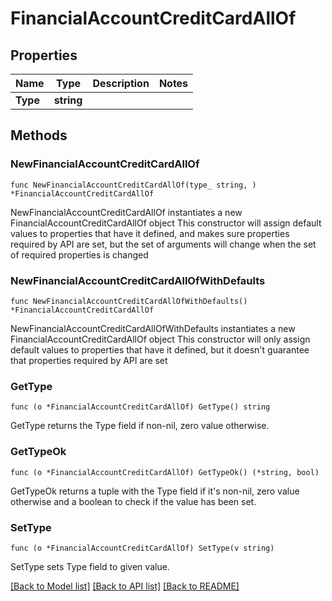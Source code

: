 # FinancialAccountCreditCardAllOf

## Properties

Name | Type | Description | Notes
------------ | ------------- | ------------- | -------------
**Type** | **string** |  | 

## Methods

### NewFinancialAccountCreditCardAllOf

`func NewFinancialAccountCreditCardAllOf(type_ string, ) *FinancialAccountCreditCardAllOf`

NewFinancialAccountCreditCardAllOf instantiates a new FinancialAccountCreditCardAllOf object
This constructor will assign default values to properties that have it defined,
and makes sure properties required by API are set, but the set of arguments
will change when the set of required properties is changed

### NewFinancialAccountCreditCardAllOfWithDefaults

`func NewFinancialAccountCreditCardAllOfWithDefaults() *FinancialAccountCreditCardAllOf`

NewFinancialAccountCreditCardAllOfWithDefaults instantiates a new FinancialAccountCreditCardAllOf object
This constructor will only assign default values to properties that have it defined,
but it doesn't guarantee that properties required by API are set

### GetType

`func (o *FinancialAccountCreditCardAllOf) GetType() string`

GetType returns the Type field if non-nil, zero value otherwise.

### GetTypeOk

`func (o *FinancialAccountCreditCardAllOf) GetTypeOk() (*string, bool)`

GetTypeOk returns a tuple with the Type field if it's non-nil, zero value otherwise
and a boolean to check if the value has been set.

### SetType

`func (o *FinancialAccountCreditCardAllOf) SetType(v string)`

SetType sets Type field to given value.



[[Back to Model list]](../README.md#documentation-for-models) [[Back to API list]](../README.md#documentation-for-api-endpoints) [[Back to README]](../README.md)



